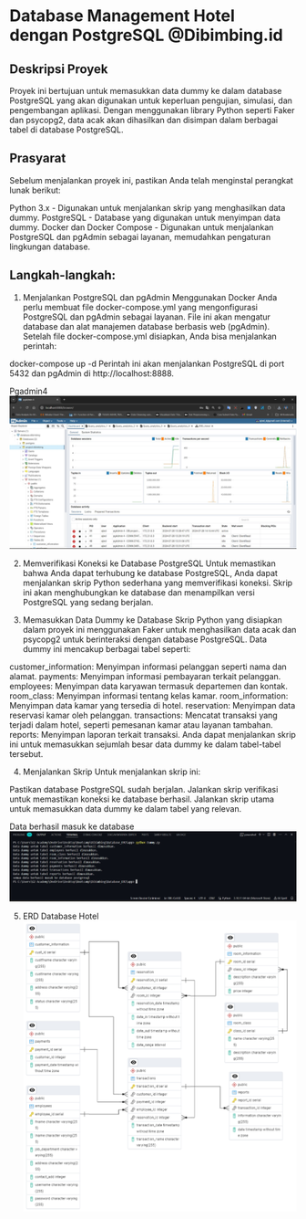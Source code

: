 # Database Management Hotel dengan PostgreSQL @Dibimbing.id

## Deskripsi Proyek
Proyek ini bertujuan untuk memasukkan data dummy ke dalam database PostgreSQL yang akan digunakan untuk keperluan pengujian, simulasi, dan pengembangan aplikasi. Dengan menggunakan library Python seperti Faker dan psycopg2, data acak akan dihasilkan dan disimpan dalam berbagai tabel di database PostgreSQL.

## Prasyarat
Sebelum menjalankan proyek ini, pastikan Anda telah menginstal perangkat lunak berikut:

Python 3.x - Digunakan untuk menjalankan skrip yang menghasilkan data dummy.
PostgreSQL - Database yang digunakan untuk menyimpan data dummy.
Docker dan Docker Compose - Digunakan untuk menjalankan PostgreSQL dan pgAdmin sebagai layanan, memudahkan pengaturan lingkungan database.

## Langkah-langkah:

1. Menjalankan PostgreSQL dan pgAdmin Menggunakan Docker
Anda perlu membuat file docker-compose.yml yang mengonfigurasi PostgreSQL dan pgAdmin sebagai layanan. File ini akan mengatur database dan alat manajemen database berbasis web (pgAdmin). Setelah file docker-compose.yml disiapkan, Anda bisa menjalankan perintah:

docker-compose up -d
Perintah ini akan menjalankan PostgreSQL di port 5432 dan pgAdmin di http://localhost:8888.

Pgadmin4
![Architecture Overview](./Images/pgadmin4.jpg)

2. Memverifikasi Koneksi ke Database PostgreSQL
Untuk memastikan bahwa Anda dapat terhubung ke database PostgreSQL, Anda dapat menjalankan skrip Python sederhana yang memverifikasi koneksi. Skrip ini akan menghubungkan ke database dan menampilkan versi PostgreSQL yang sedang berjalan.

3. Memasukkan Data Dummy ke Database
Skrip Python yang disiapkan dalam proyek ini menggunakan Faker untuk menghasilkan data acak dan psycopg2 untuk berinteraksi dengan database PostgreSQL. Data dummy ini mencakup berbagai tabel seperti:

customer_information: Menyimpan informasi pelanggan seperti nama dan alamat.
payments: Menyimpan informasi pembayaran terkait pelanggan.
employees: Menyimpan data karyawan termasuk departemen dan kontak.
room_class: Menyimpan informasi tentang kelas kamar.
room_information: Menyimpan data kamar yang tersedia di hotel.
reservation: Menyimpan data reservasi kamar oleh pelanggan.
transactions: Mencatat transaksi yang terjadi dalam hotel, seperti pemesanan kamar atau layanan tambahan.
reports: Menyimpan laporan terkait transaksi.
Anda dapat menjalankan skrip ini untuk memasukkan sejumlah besar data dummy ke dalam tabel-tabel tersebut.

4. Menjalankan Skrip
Untuk menjalankan skrip ini:

Pastikan database PostgreSQL sudah berjalan.
Jalankan skrip verifikasi untuk memastikan koneksi ke database berhasil.
Jalankan skrip utama untuk memasukkan data dummy ke dalam tabel yang relevan.

Data berhasil masuk ke database
![Architecture Overview](./Images/Data_dummy.jpg)

5. ERD Database Hotel
![Architecture Overview](./Images/ERD_Hotel.png)
